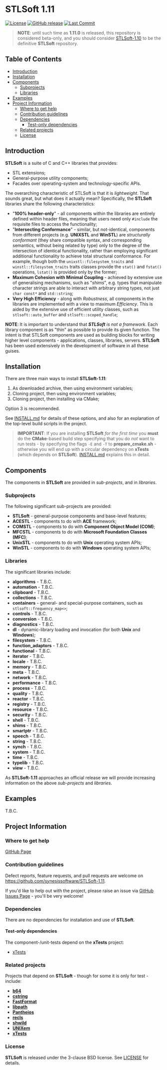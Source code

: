 # STLSoft 1.11 <!-- omit in toc -->

[![License](https://img.shields.io/badge/License-BSD_3--Clause-blue.svg)](https://opensource.org/licenses/BSD-3-Clause)
[![GitHub release](https://img.shields.io/github/v/release/synesissoftware/STLSoft-1.11.svg)](https://github.com/synesissoftware/STLSoft-1.11/releases/latest)
[![Last Commit](https://img.shields.io/github/last-commit/synesissoftware/STLSoft-1.11)](https://github.com/synesissoftware/STLSoft-1.11/commits/master)

>**NOTE**: until such time as **1.11.0** is released, this repository is considered beta-only, and you should consider [STLSoft-1.10](http://github.com/synesissoftware/STLSoft-1.10/) to be the definitive **STLSoft** repository.

## Table of Contents <!-- omit in toc -->

- [Introduction](#introduction)
- [Installation](#installation)
- [Components](#components)
  - [Subprojects](#subprojects)
  - [Libraries](#libraries)
- [Examples](#examples)
- [Project Information](#project-information)
  - [Where to get help](#where-to-get-help)
  - [Contribution guidelines](#contribution-guidelines)
  - [Dependencies](#dependencies)
    - [Test-only dependencies](#test-only-dependencies)
  - [Related projects](#related-projects)
  - [License](#license)


## Introduction

**STLSoft** is a suite of C and C++ libraries that provides:
- STL extensions;
- General-purpose utility components;
- Facades over operating-system and technology-specific APIs.

The overarching characteristic of STLSoft is that it is *lightweight*. That sounds great, but what does it actually mean? Specifically, the **STLSoft** libraries share the following characteristics:

- "**100% header-only**" - all components within the libraries are entirely defined within header files, meaning that users need only `#include` the requisite files to access the functionality;
- "**Intersecting Conformance**" -  similar, but not-identical, components from different projects (e.g. **UNIXSTL** and **WinSTL**) are _structurally conformant_ (they share compatible syntax, and corresponding semantics, without being related by type) only to the degree of the intersection of identical functionality, rather than employing significant additional functionality to achieve total structural conformance. For example, though both the `unixstl::filesystem_traits` and `winstl::filesystem_traits` traits classes provide the `stat()` and `fstat()` operations, `lstat()` is provided only by the former;
- **Maximum Cohesion with Minimal Coupling** - achieved by extensive use of generalising mechanisms, such as "*shims*", e.g. types that manipulate character strings are able to interact with arbitrary string types, not just `char const*` and `std::string`;
- **Very High Efficiency** - along with *Robustness*, all components in the libraries are implemented with a view to maximum _Efficiency_. This is aided by the extensive use of efficient utility classes, such as `stlsoft::auto_buffer` and `stlsoft::scoped_handle`;

**NOTE**: It is important to understand that _**STLSoft** is not a framework_. Each library component is as "thin" as possible to provide its given function. The intent is that STLSoft components are used as building blocks for writing higher level components - applications, classes, libraries, servers. **STLSoft** has been used extensively in the development of software in all these guises.


## Installation

There are three main ways to install **STLSoft-1.11**:

1. As downloaded archive, then using environment variables;
2. Cloning project, then using environment variables;
3. Cloning project, then installing via CMake;

Option 3 is recommended.

See [INSTALL.md](./INSTALL.md) for details of these options, and also for an explanation of the top-level build scripts in the project.

> **IMPORTANT**: If you are installing **STLSoft** _for the first time_ you **must** do the **CMake**-based build step specifying that you do _not_ want to run tests - by specifying the flags `-E` and `-T` to **prepare_cmake.sh** - otherwise you will end up with a circular dependency on **xTests** (which depends on **STLSoft**). [INSTALL.md](./INSTALL.md) explains this in detail.


## Components

The components in **STLSoft** are provided in _sub-projects_, and in _libraries_.

### Subprojects

The following significant sub-projects are provided:

* **STLSoft** - general-purpose components and base-level features;
* **ACESTL** - components to do with **ACE** framework;
* **COMSTL** - components to do with **Component Object Model (COM)**;
* **MFCSTL** - components to do with **Microsoft Foundation Classes (MFC)**;
* **UnixSTL** - components to do with **Unix** operating system APIs;
* **WinSTL** - components to do with **Windows** operating system APIs;

### Libraries

The significant libraries include:

 * **algorithms** - T.B.C.
 * **automation** - T.B.C.
 * **clipboard** - T.B.C.
 * **collections** - T.B.C.
 * **containers** - general- and special-purpose containers, such as `stlsoft::frequency_map<>`;
 * **controls** - T.B.C.
 * **conversion** - T.B.C.
 * **diagnostics** - T.B.C.
 * **dl** - dynamic-library loading and invocation (for both **Unix** and **Windows**);
 * **filesystem** - T.B.C.
 * **function_adaptors** - T.B.C.
 * **functional** - T.B.C.
 * **iterator** - T.B.C.
 * **locale** - T.B.C.
 * **memory** - T.B.C.
 * **meta** - T.B.C.
 * **network** - T.B.C.
 * **performance** - T.B.C.
 * **process** - T.B.C.
 * **quality** - T.B.C.
 * **reactor** - T.B.C.
 * **registry** - T.B.C.
 * **resource** - T.B.C.
 * **security** - T.B.C.
 * **shell** - T.B.C.
 * **shims** - T.B.C.
 * **smartptr** - T.B.C.
 * **speech** - T.B.C.
 * **string** - T.B.C.
 * **synch** - T.B.C.
 * **system** - T.B.C.
 * **time** - T.B.C.
 * **typelib** - T.B.C.
 * **view** - T.B.C.

As **STLSoft-1.11** approaches an official release we will provide increasing information on the above _sub-projects_ and _libraries_.


## Examples

T.B.C.


## Project Information

### Where to get help

[GitHub Page](https://github.com/synesissoftware/STLSoft-1.11 "GitHub Page")

### Contribution guidelines

Defect reports, feature requests, and pull requests are welcome on https://github.com/synesissoftware/STLSoft-1.11.

If you'd like to help out with the project, please raise an issue via [GitHub Issues Page](https://github.com/synesissoftware/STLSoft-1.11/issues "GitHub Issues Page") - you'll be very welcome!

### Dependencies

There are no dependencies for installation and use of **STLSoft**.

#### Test-only dependencies

The component-/unit-tests depend on the **xTests** project:

* [xTests](http://github.com/synesissoftware/xTests/)



### Related projects

Projects that depend on **STLSoft** - though for some it is only for test - include:

* [**b64**](https://github.com/synesissoftware/b64)
* [**cstring**](https://github.com/synesissoftware/cstring)
* [**FastFormat**](https://github.com/synesissoftware/FastFormat)
* [**libpath**](https://github.com/synesissoftware/libpath)
* [**Pantheios**](https://github.com/synesissoftware/Pantheios)
* [**recls**](https://github.com/synesissoftware/recls)
* [**shwild**](https://github.com/synesissoftware/shwild)
* [**UNIXem**](https://github.com/synesissoftware/UNIXem)
* [**xTests**](https://github.com/synesissoftware/xTests)


### License

**STLSoft** is released under the 3-clause BSD license. See [LICENSE](./LICENSE) for details.


<!-- ########################### end of file ########################### -->


